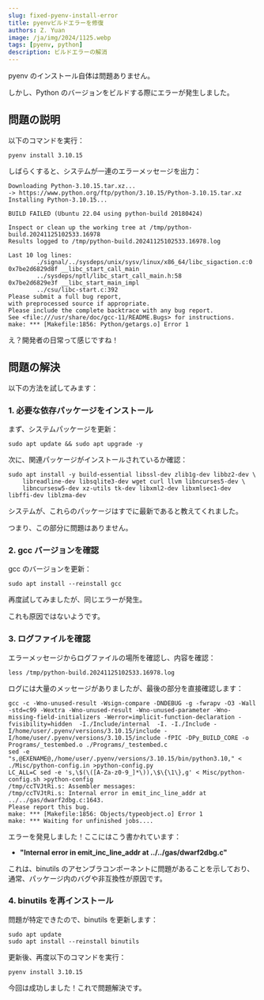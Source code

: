 ```yaml
---
slug: fixed-pyenv-install-error
title: pyenvビルドエラーを修復
authors: Z. Yuan
image: /ja/img/2024/1125.webp
tags: [pyenv, python]
description: ビルドエラーの解消
---
```


pyenv のインストール自体は問題ありません。

しかし、Python のバージョンをビルドする際にエラーが発生しました。

<!-- truncate -->

## 問題の説明

以下のコマンドを実行：

```shell
pyenv install 3.10.15
```

しばらくすると、システムが一連のエラーメッセージを出力：

```shell
Downloading Python-3.10.15.tar.xz...
-> https://www.python.org/ftp/python/3.10.15/Python-3.10.15.tar.xz
Installing Python-3.10.15...

BUILD FAILED (Ubuntu 22.04 using python-build 20180424)

Inspect or clean up the working tree at /tmp/python-build.20241125102533.16978
Results logged to /tmp/python-build.20241125102533.16978.log

Last 10 log lines:
        ./signal/../sysdeps/unix/sysv/linux/x86_64/libc_sigaction.c:0
0x7be2d6829d8f __libc_start_call_main
        ../sysdeps/nptl/libc_start_call_main.h:58
0x7be2d6829e3f __libc_start_main_impl
        ../csu/libc-start.c:392
Please submit a full bug report,
with preprocessed source if appropriate.
Please include the complete backtrace with any bug report.
See <file:///usr/share/doc/gcc-11/README.Bugs> for instructions.
make: *** [Makefile:1856: Python/getargs.o] Error 1
```

え？開発者の日常って感じですね！

## 問題の解決

以下の方法を試してみます：

### 1. 必要な依存パッケージをインストール

まず、システムパッケージを更新：

```shell
sudo apt update && sudo apt upgrade -y
```

次に、関連パッケージがインストールされているか確認：

```shell
sudo apt install -y build-essential libssl-dev zlib1g-dev libbz2-dev \
    libreadline-dev libsqlite3-dev wget curl llvm libncurses5-dev \
    libncursesw5-dev xz-utils tk-dev libxml2-dev libxmlsec1-dev libffi-dev liblzma-dev
```

システムが、これらのパッケージはすでに最新であると教えてくれました。

つまり、この部分に問題はありません。

### 2. gcc バージョンを確認

gcc のバージョンを更新：

```shell
sudo apt install --reinstall gcc
```

再度試してみましたが、同じエラーが発生。

これも原因ではないようです。

### 3. ログファイルを確認

エラーメッセージからログファイルの場所を確認し、内容を確認：

```shell
less /tmp/python-build.20241125102533.16978.log
```

ログには大量のメッセージがありましたが、最後の部分を直接確認します：

```shell
gcc -c -Wno-unused-result -Wsign-compare -DNDEBUG -g -fwrapv -O3 -Wall    -std=c99 -Wextra -Wno-unused-result -Wno-unused-parameter -Wno-missing-field-initializers -Werror=implicit-function-declaration -fvisibility=hidden  -I./Include/internal  -I. -I./Include -I/home/user/.pyenv/versions/3.10.15/include -I/home/user/.pyenv/versions/3.10.15/include -fPIC -DPy_BUILD_CORE -o Programs/_testembed.o ./Programs/_testembed.c
sed -e "s,@EXENAME@,/home/user/.pyenv/versions/3.10.15/bin/python3.10," < ./Misc/python-config.in >python-config.py
LC_ALL=C sed -e 's,\$(\([A-Za-z0-9_]*\)),\$\{\1\},g' < Misc/python-config.sh >python-config
/tmp/ccTVJtRi.s: Assembler messages:
/tmp/ccTVJtRi.s: Internal error in emit_inc_line_addr at ../../gas/dwarf2dbg.c:1643.
Please report this bug.
make: *** [Makefile:1856: Objects/typeobject.o] Error 1
make: *** Waiting for unfinished jobs....
```

エラーを発見しました！ここにはこう書かれています：

- **"Internal error in emit_inc_line_addr at ../../gas/dwarf2dbg.c"**

これは、binutils のアセンブラコンポーネントに問題があることを示しており、通常、パッケージ内のバグや非互換性が原因です。

### 4. binutils を再インストール

問題が特定できたので、binutils を更新します：

```shell
sudo apt update
sudo apt install --reinstall binutils
```

更新後、再度以下のコマンドを実行：

```shell
pyenv install 3.10.15
```

今回は成功しました！これで問題解決です。
